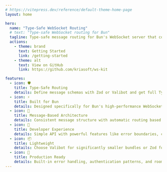 ```yaml
---
# https://vitepress.dev/reference/default-theme-home-page
layout: home

hero:
  name: "Type-Safe WebSocket Routing"
  # text: "Type-safe WebSocket routing for Bun"
  tagline: Type-safe message routing for Bun's WebSocket server that complements native PubSub and connection handling
  actions:
    - theme: brand
      text: Getting Started
      link: /getting-started
    - theme: alt
      text: View on GitHub
      link: https://github.com/kriasoft/ws-kit

features:
  - icon: 🛡️
    title: Type-Safe Routing
    details: Define message schemas with Zod or Valibot and get full TypeScript type inference from schema to handler
  - icon: ⚡
    title: Built for Bun
    details: Designed specifically for Bun's high-performance WebSocket server with native PubSub support
  - icon: 🎯
    title: Message-Based Architecture
    details: Consistent message structure with automatic routing based on message types
  - icon: 🔧
    title: Developer Experience
    details: Simple API with powerful features like error boundaries, connection metadata, and async handlers
  - icon: 📦
    title: Lightweight
    details: Choose Valibot for significantly smaller bundles or Zod for familiar syntax. Core logic shared between adapters
  - icon: 🚀
    title: Production Ready
    details: Built-in error handling, authentication patterns, and room broadcasting for real-world applications
---
```

